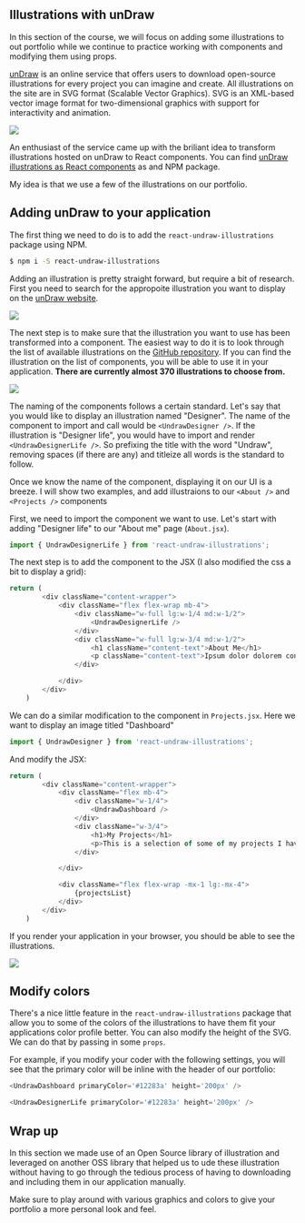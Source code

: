 ## Illustrations with unDraw

In this section of the course, we will focus on adding some illustrations to out portfolio while we continue to practice working with components and modifying them using props.

[unDraw](https://undraw.co/illustrations) is an online service that offers users to download open-source illustrations for every project you can imagine and create. All illustrations on the site are in SVG format (Scalable Vector Graphics). SVG is an XML-based vector image format for two-dimensional graphics with support for interactivity and animation. 

![](react_portfolio_undraw_screen.png)

An enthusiast of the service came up with the briliant idea to transform illustrations hosted on unDraw to React components. You can find [unDraw illustrations as React components](https://www.npmjs.com/package/react-undraw-illustrations) as and NPM package.

My idea is that we use a few of the illustrations on our portfolio. 

## Adding unDraw to your application

The first thing we need to do is to add the `react-undraw-illustrations` package using NPM.

```bash
$ npm i -S react-undraw-illustrations
```
Adding an illustration is pretty straight forward, but require a bit of research. First you need to search for the appropoite illustration you want to display on the [unDraw website](https://undraw.co/illustrations).

![](react_portfolio_undraw_search.png)

The next step is to make sure that the illustration you want to use has been transformed into a component. The easiest way to do it is to look through the list of available illustrations on the [GitHub repository](https://github.com/GraemeFulton/react-undraw-illustrations/tree/master/lib/components). If you can find the illustration on the list of components, you will be able to use it in your application. **There are currently almost 370 illustrations to choose from.**


![](react_portfolio_undraw_gh_component_list.png)

The naming of the components follows a certain standard. Let's say that you would like to display an illustration named "Designer". The name of the component to import and call would be `<UndrawDesigner />`. If the illustration is "Designer life", you would have to import and render `<UndrawDesignerLife />`. So prefixing the title with the word "Undraw", removing spaces (if there are any) and titleize all words is the standard to follow.  

Once we know the name of the component, displaying it on our UI is a breeze. I will show two examples, and add illustraions to our `<About />` and `<Projects />` components

First, we need to import the component we want to use. Let's start with adding "Designer life" to our "About me" page (`About.jsx`).

```javascript
import { UndrawDesignerLife } from 'react-undraw-illustrations';
```

The next step is to add the component to the JSX (I also modified the css a bit to display a grid):

```javascript
return (
        <div className="content-wrapper">
            <div className="flex flex-wrap mb-4">
                <div className="w-full lg:w-1/4 md:w-1/2">
                    <UndrawDesignerLife />
                </div>
                <div className="w-full lg:w-3/4 md:w-1/2">
                    <h1 className="content-text">About Me</h1>
                    <p className="content-text">Ipsum dolor dolorem consectetur est velit fugiat. Dolorem provident corporis fuga saepe distinctio ipsam? Et quos harum excepturi dolorum molestias?</p>
                </div>

            </div>
        </div>
    )
```

We can do a similar modification to the component in `Projects.jsx`. Here we want to display an image titled "Dashboard"


```javascript
import { UndrawDesigner } from 'react-undraw-illustrations';
```

And modify the JSX: 

```javascript
return (
        <div className="content-wrapper">
            <div className="flex mb-4">
                <div className="w-1/4">
                    <UndrawDashboard />
                </div>
                <div className="w-3/4">
                    <h1>My Projects</h1>
                    <p>This is a selection of some of my projects I have been working on.</p>
                </div>

            </div>

            <div className="flex flex-wrap -mx-1 lg:-mx-4">
                {projectsList}
            </div>
        </div>
    )

```

If you render your application in your browser, you should be able to see the illustrations. 

![](react_portfolio_undraw_displayed.png)

## Modify colors

There's a nice little feature in the `react-undraw-illustrations` package that allow you to some of the colors of the illustrations to have them fit your applications color profile better. You can also modify the height of the SVG. We can do that by passing in some `props`. 

For example, if you modify your coder with the following settings, you will see that the primary color will be inline with the header of our portfolio:

```javascript
<UndrawDashboard primaryColor='#12283a' height='200px' />
```

```javascript
<UndrawDesignerLife primaryColor='#12283a' height='200px' />
```

## Wrap up

In this section we made use of an Open Source library of illustration and leveraged on another OSS library that helped us to ude these illustration without having to go through the tedious process of having to downloading and including them in our application manually. 

Make sure to play around with various graphics and colors to give your portfolio a more personal look and feel.













